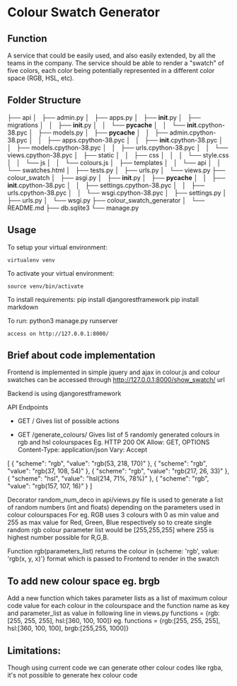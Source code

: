 # Colour Swatch Generator

## Function

A service that could be easily used, and also easily extended, by all the teams in the company.
The service should be able to render a "swatch" of five colors, each color being potentially represented in a different color space (RGB, HSL, etc).

## Folder Structure

├── api
│   ├── admin.py
│   ├── apps.py
│   ├── __init__.py
│   ├── migrations
│   │   ├── __init__.py
│   │   └── __pycache__
│   │       └── __init__.cpython-38.pyc
│   ├── models.py
│   ├── __pycache__
│   │   ├── admin.cpython-38.pyc
│   │   ├── apps.cpython-38.pyc
│   │   ├── __init__.cpython-38.pyc
│   │   ├── models.cpython-38.pyc
│   │   ├── urls.cpython-38.pyc
│   │   └── views.cpython-38.pyc
│   ├── static
│   │   ├── css
│   │   │   └── style.css
│   │   └── js
│   │       └── colours.js
│   ├── templates
│   │   └── api
│   │       └── swatches.html
│   ├── tests.py
│   ├── urls.py
│   └── views.py
├── colour_swatch
│   ├── asgi.py
│   ├── __init__.py
│   ├── __pycache__
│   │   ├── __init__.cpython-38.pyc
│   │   ├── settings.cpython-38.pyc
│   │   ├── urls.cpython-38.pyc
│   │   └── wsgi.cpython-38.pyc
│   ├── settings.py
│   ├── urls.py
│   └── wsgi.py
├── colour_swatch_generator
│   └── README.md
├── db.sqlite3
└── manage.py


## Usage


To setup your virtual environment:

    virtualenv venv

To activate your virtual environment:

    source venv/bin/activate

To install requirements:
    pip install djangorestframework
    pip install markdown

To run:
    python3 manage.py runserver

    access on http://127.0.0.1:8000/


## Brief about code implementation

Frontend is implemented in simple jquery and ajax in colour.js and colour swatches can be accessed through http://127.0.0.1:8000/show_swatch/ url

Backend is using djangorestframework

API Endpoints

* GET /
 Gives list of possible actions

* GET /generate_colours/
Gives list of 5 randomly generated colours in rgb and hsl colourspaces
Eg.
HTTP 200 OK
Allow: GET, OPTIONS
Content-Type: application/json
Vary: Accept

[
    {
        "scheme": "rgb",
        "value": "rgb(53, 218, 170)"
    },
    {
        "scheme": "rgb",
        "value": "rgb(37, 108, 54)"
    },
    {
        "scheme": "rgb",
        "value": "rgb(217, 26, 33)"
    },
    {
        "scheme": "hsl",
        "value": "hsl(214, 71%, 78%)"
    },
    {
        "scheme": "rgb",
        "value": "rgb(157, 107, 16)"
    }
]

Decorator random_num_deco in api/views.py file is used to generate a list of random numbers (int and floats) depending on the parameters used in colour colourspaces
For eg. RGB uses 3 colours with 0 as min value and 255 as max value for Red, Green, Blue respectively
so to create single random rgb colour parameter list would be [255,255,255] where 255 is highest number possible for R,G,B.


Function rgb(parameters_list) returns the colour in {scheme: 'rgb', value: 'rgb(x, y, x)'} format which is passed to Frontend to render in the swatch

## To add new colour space eg. brgb

Add a new function which takes parameter lists as a list of maximum colour code value for each colour in the colourspace and the function name as key and parameter_list as value
in following line in views.py
functions = {rgb:[255, 255, 255], hsl:[360, 100, 100]}
eg. functions = {rgb:[255, 255, 255], hsl:[360, 100, 100], brgb:[255,255, 1000]}

## Limitations:
Though using current code we can generate other colour codes like rgba, it's not possible to generate hex colour code
